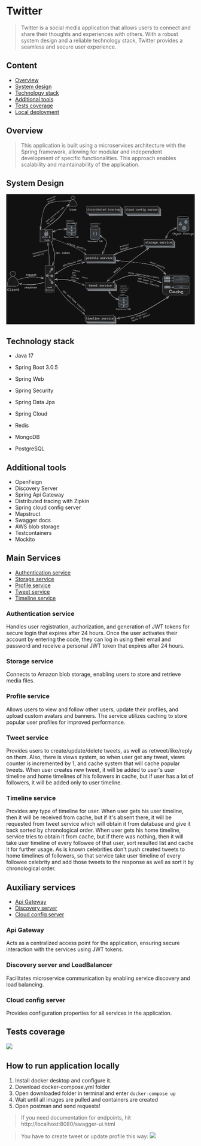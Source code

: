 # Twitter

> Twitter is a social media application that allows users to connect and share their thoughts and experiences with
> others. With a robust system design and a reliable technology stack, Twitter provides a seamless and secure user
> experience.

## Content

* [Overview](#overview)
* [System design](#system-design)
* [Technology stack](#technology-stack)
* [Additional tools](#additional-tools)
* [Tests coverage](#tests-coverage)
* [Local deployment](#how-to-run-application-locally)

## Overview

> This application is built using a microservices architecture with the Spring framework, allowing for modular and
> independent development of specific functionalities. This approach enables scalability and maintainability of the
> application.

## System Design

![](images/system-design.png)

## Technology stack

- Java 17

- Spring Boot 3.0.5
- Spring Web
- Spring Security
- Spring Data Jpa
- Spring Cloud

- Redis
- MongoDB
- PostgreSQL

## Additional tools

- OpenFeign
- Discovery Server
- Spring Api Gateway
- Distributed tracing with Zipkin
- Spring cloud config server
- Mapstruct
- Swagger docs
- AWS blob storage
- Testcontainers
- Mockito

## Main Services

* [Authentication service](#authentication-service)
* [Storage service](#storage-service)
* [Profile service](#profile-service)
* [Tweet service](#tweet-service)
* [Timeline service](#timeline-service)

### Authentication service

Handles user registration, authorization, and generation of JWT tokens for secure login that expires after 24 hours.
Once the user activates their account by entering the code, they can log in using their email and password and receive a
personal JWT token that expires after 24 hours.

### Storage service

Connects to Amazon blob storage, enabling users to store and retrieve media files.

### Profile service

Allows users to view and follow other users, update their profiles, and upload custom avatars and banners. The service
utilizes caching to store popular user profiles for improved performance.

### Tweet service

Provides users to create/update/delete tweets, as well as retweet/like/reply on them. Also, there is views
system, so when user get any tweet, views counter is incremented by 1, and cache system that will cache popular tweets.
When user creates new tweet, it will be added to user's user timeline and home timelines of his followers in cache, but
if user has a lot of followers, it will be added only to user timeline.

### Timeline service

Provides any type of timeline for user. When user gets his user timeline, then it will
be received from cache, but if it's absent there, it will be requested from tweet service which will obtain it from
database and give it back sorted by chronological order. When user gets his home timeline, service tries to obtain it
from cache, but if there was nothing, then it will take user timeline of every followee of that user, sort resulted list
and cache it for further usage. As is known celebrities don't push created tweets to home timelines of followers, so
that service take user timeline of every followee celebrity and add those tweets to the response as well as sort it by
chronological order.

## Auxiliary services

* [Api Gateway](#api-gateway)
* [Discovery server](#discovery-server-and-loadbalancer)
* [Cloud config server](#cloud-config-server)

### Api Gateway

Acts as a centralized access point for the application, ensuring secure interaction with the services using JWT tokens.

### Discovery server and LoadBalancer

Facilitates microservice communication by enabling service discovery and load balancing.

### Cloud config server

Provides configuration properties for all services in the application.

## Tests coverage

![](images/all-services-coverage.png)

## How to run application locally

1. Install docker desktop and configure it.
2. Download docker-compose.yml folder
3. Open downloaded folder in terminal and enter ```docker-compose up```
4. Wait until all images are pulled and containers are created
5. Open postman and send requests!

> If you need documentation for endpoints, hit http://localhost:8080/swagger-ui.html

> You have to create tweet or update profile this way:
![](images/how-to-create-tweet.png)
